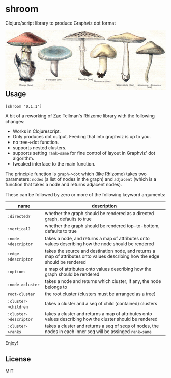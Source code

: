 # shroom
Clojure/script library to produce Graphviz dot format

<img align="right" src="shroom.png">

## Usage

`[shroom "0.1.1"]`

A bit of a reworking of Zac Tellman's Rhizome library with the following changes:

- Works in Clojurescript.
- Only produces dot output. Feeding that into graphviz is up to you.
- no tree->dot function.
- supports nested clusters.
- supports setting `rank=same` for fine control of layout in Graphviz' dot algorithm.
- tweaked interface to the main function.


The principle function is `graph->dot` which (like Rhizome) takes two parameters: `nodes` (a list of nodes in the graph) and `adjacent` (which is a function that takes a node and returns adjacent nodes).

These can be followed by zero or more of the following keyword arguments:

| name | description |
|------|-------------|
| `:directed?` | whether the graph should be rendered as a directed graph, defaults to true |
| `:vertical?` | whether the graph should be rendered top-to-bottom, defaults to true |
| `:node->descriptor` | takes a node, and returns a map of attributes onto values describing how the node should be rendered |
| `:edge->descriptor` | takes the source and destination node, and returns a map of attributes onto values describing how the edge should be rendered |
| `:options` | a map of attributes onto values describing how the graph should be rendered |
| `:node->cluster` | takes a node and returns which cluster, if any, the node belongs to |
| `root-cluster` | the root cluster (clusters must be arranged as a tree) |
| `:cluster->children` | takes a cluster and a seq of child (contained) clusters |
| `:cluster->descriptor` | takes a cluster and returns a map of attributes onto values describing how the cluster should be rendered |
| `:cluster->ranks` | takes a cluster and returns a seq of seqs of nodes, the nodes in each inner seq will be assinged `rank=same` |


Enjoy!

## License

MIT
